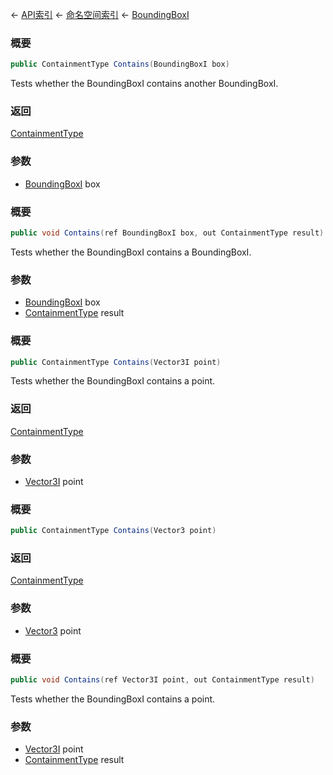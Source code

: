 ← [API索引](Api-Index) ← [命名空间索引](Namespace-Index) ← [BoundingBoxI](VRageMath.BoundingBoxI)

### 概要

```csharp
public ContainmentType Contains(BoundingBoxI box)
```

Tests whether the BoundingBoxI contains another BoundingBoxI.

### 返回

[ContainmentType](VRageMath.ContainmentType)

### 参数

* [BoundingBoxI](VRageMath.BoundingBoxI) box
### 概要

```csharp
public void Contains(ref BoundingBoxI box, out ContainmentType result)
```

Tests whether the BoundingBoxI contains a BoundingBoxI.

### 参数

* [BoundingBoxI](VRageMath.BoundingBoxI) box
* [ContainmentType](VRageMath.ContainmentType) result
### 概要

```csharp
public ContainmentType Contains(Vector3I point)
```

Tests whether the BoundingBoxI contains a point.

### 返回

[ContainmentType](VRageMath.ContainmentType)

### 参数

* [Vector3I](VRageMath.Vector3I) point
### 概要

```csharp
public ContainmentType Contains(Vector3 point)
```



### 返回

[ContainmentType](VRageMath.ContainmentType)



### 参数

* [Vector3](VRageMath.Vector3) point
### 概要

```csharp
public void Contains(ref Vector3I point, out ContainmentType result)
```

Tests whether the BoundingBoxI contains a point.

### 参数

* [Vector3I](VRageMath.Vector3I) point
* [ContainmentType](VRageMath.ContainmentType) result
